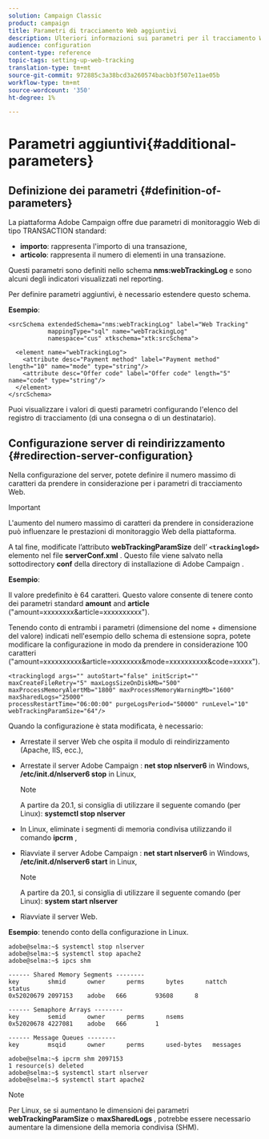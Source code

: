 ```yaml
---
solution: Campaign Classic
product: campaign
title: Parametri di tracciamento Web aggiuntivi
description: Ulteriori informazioni sui parametri per il tracciamento Web
audience: configuration
content-type: reference
topic-tags: setting-up-web-tracking
translation-type: tm+mt
source-git-commit: 972885c3a38bcd3a260574bacbb3f507e11ae05b
workflow-type: tm+mt
source-wordcount: '350'
ht-degree: 1%

---
```



# Parametri aggiuntivi{#additional-parameters}

## Definizione dei parametri {#definition-of-parameters}

La piattaforma Adobe Campaign  offre due parametri di monitoraggio Web di tipo TRANSACTION standard:

* **importo**: rappresenta l&#39;importo di una transazione,
* **articolo**: rappresenta il numero di elementi in una transazione.

Questi parametri sono definiti nello schema **nms:webTrackingLog** e sono alcuni degli indicatori visualizzati nel reporting.

Per definire parametri aggiuntivi, è necessario estendere questo schema.

**Esempio**:

```
<srcSchema extendedSchema="nms:webTrackingLog" label="Web Tracking"
           mappingType="sql" name="webTrackingLog" 
           namespace="cus" xtkschema="xtk:srcSchema">

  <element name="webTrackingLog">
    <attribute desc="Payment method" label="Payment method" length="10" name="mode" type="string"/>
    <attribute desc="Offer code" label="Offer code" length="5" name="code" type="string"/>
  </element>
</srcSchema>
```

Puoi visualizzare i valori di questi parametri configurando l&#39;elenco del registro di tracciamento (di una consegna o di un destinatario).

## Configurazione server di reindirizzamento {#redirection-server-configuration}

Nella configurazione del server, potete definire il numero massimo di caratteri da prendere in considerazione per i parametri di tracciamento Web.

>[!IMPORTANT]
>
>L&#39;aumento del numero massimo di caratteri da prendere in considerazione può influenzare le prestazioni di monitoraggio Web della piattaforma.

A tal fine, modificate l’attributo **webTrackingParamSize** dell’ **`<trackinglogd>`** elemento nel file **serverConf.xml** . Questo file viene salvato nella sottodirectory **conf** della directory di installazione di Adobe Campaign .

**Esempio**:

Il valore predefinito è 64 caratteri. Questo valore consente di tenere conto dei parametri standard **amount** and **article** (&quot;amount=xxxxxxxx&amp;article=xxxxxxxxxx&quot;).

Tenendo conto di entrambi i parametri (dimensione del nome + dimensione del valore) indicati nell&#39;esempio dello schema di estensione sopra, potete modificare la configurazione in modo da prendere in considerazione 100 caratteri (&quot;amount=xxxxxxxxxx&amp;article=xxxxxxxx&amp;mode=xxxxxxxxxx&amp;code=xxxxx&quot;).

```
<trackinglogd args="" autoStart="false" initScript="" maxCreateFileRetry="5" maxLogsSizeOnDiskMb="500"
maxProcessMemoryAlertMb="1800" maxProcessMemoryWarningMb="1600" maxSharedLogs="25000"
processRestartTime="06:00:00" purgeLogsPeriod="50000" runLevel="10"
webTrackingParamSize="64"/>
```

Quando la configurazione è stata modificata, è necessario:

* Arrestate il server Web che ospita il modulo di reindirizzamento (Apache, IIS, ecc.),
* Arrestate il server Adobe Campaign : **net stop nlserver6** in Windows, **/etc/init.d/nlserver6 stop** in Linux,

   >[!NOTE]
   >
   >A partire da 20.1, si consiglia di utilizzare il seguente comando (per Linux): **systemctl stop nlserver**

* In Linux, eliminate i segmenti di memoria condivisa utilizzando il comando **ipcrm** ,
* Riavviate il server Adobe Campaign : **net start nlserver6** in Windows, **/etc/init.d/nlserver6 start** in Linux,

   >[!NOTE]
   >
   >A partire da 20.1, si consiglia di utilizzare il seguente comando (per Linux): **system start nlserver**

* Riavviate il server Web.

**Esempio**: tenendo conto della configurazione in Linux.

```
adobe@selma:~$ systemctl stop nlserver
adobe@selma:~$ systemctl stop apache2
adobe@selma:~$ ipcs shm

------ Shared Memory Segments --------
key        shmid      owner      perms      bytes      nattch     status      
0x52020679 2097153    adobe   666        93608      8                       

------ Semaphore Arrays --------
key        semid      owner      perms      nsems     
0x52020678 4227081    adobe   666        1         

------ Message Queues --------
key        msqid      owner      perms      used-bytes   messages    

adobe@selma:~$ ipcrm shm 2097153                             
1 resource(s) deleted
adobe@selma:~$ systemctl start nlserver
adobe@selma:~$ systemctl start apache2
```

>[!NOTE]
>
>Per Linux, se si aumentano le dimensioni dei parametri **webTrackingParamSize** o **maxSharedLogs** , potrebbe essere necessario aumentare la dimensione della memoria condivisa (SHM).

